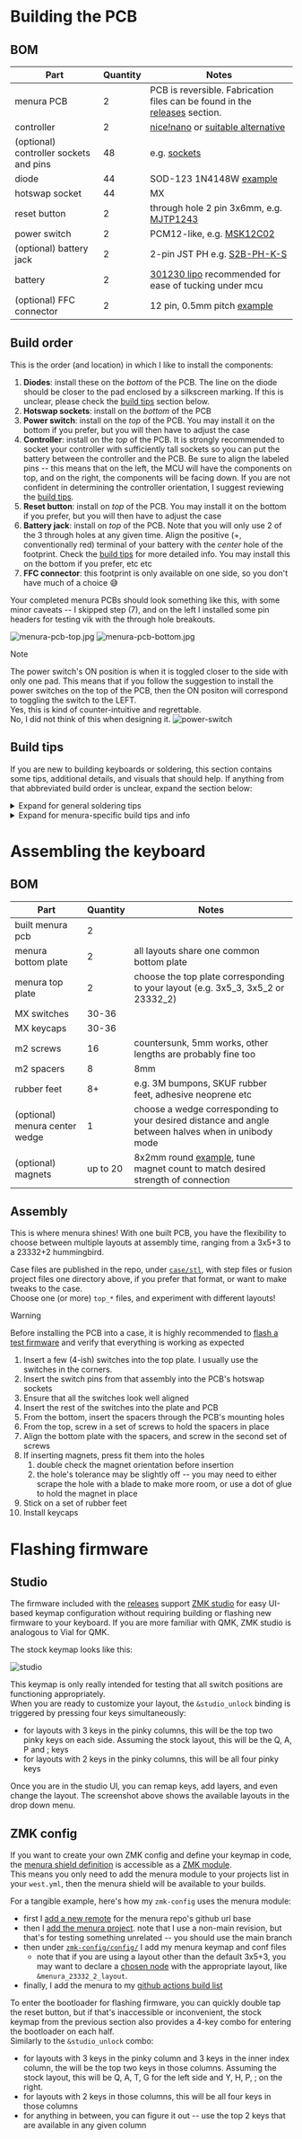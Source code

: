# Building the PCB

## BOM

| Part                                   | Quantity | Notes                                                                                                                                              |
| -------------------------------------- | -------- | -------------------------------------------------------------------------------------------------------------------------------------------------- |
| menura PCB                             | 2        | PCB is reversible. Fabrication files can be found in the [releases](https://github.com/rmuraglia/menura-kb/releases) section.                      |
| controller                             | 2        | [nice!nano](https://nicekeyboards.com/nice-nano) or [suitable alternative](https://github.com/joric/nrfmicro/wiki/Alternatives#supermini-nrf52840) |
| (optional) controller sockets and pins | 48       | e.g. [sockets](https://github.com/joric/nrfmicro/wiki/Sockets)                                                                                     |
| diode                                  | 44       | SOD-123 1N4148W [example](https://www.lcsc.com/product-detail/Switching-Diode_GOODWORK-1N4148W_C909967.html)                                       |
| hotswap socket                         | 44       | MX                                                                                                                                                 |
| reset button                           | 2        | through hole 2 pin 3x6mm, e.g. [MJTP1243](https://www.digikey.com/en/products/detail/apem-inc/MJTP1243/1798039)                                    |
| power switch                           | 2        | PCM12-like, e.g. [MSK12C02](https://www.lcsc.com/product-detail/Toggle-Switches_SHOU-HAN-MSK12C02_C431540.html)                                    |
| (optional) battery jack                | 2        | 2-pin JST PH e.g. [S2B-PH-K-S](https://www.digikey.com/en/products/detail/jst-sales-america-inc./S2B-PH-K-S/926626)                                |
| battery                                | 2        | [301230 lipo](https://github.com/joric/nrfmicro/wiki/Batteries#301230) recommended for ease of tucking under mcu                                   |
| (optional) FFC connector               | 2        | 12 pin, 0.5mm pitch [example](https://www.lcsc.com/product-detail/FFC-FPC-Connectors_SHENZHEN-ATOM-TECH-FPC05012-09200_C479750.html)               |

## Build order

This is the order (and location) in which I like to install the components:

1. **Diodes**: install these on the *bottom* of the PCB. The line on the diode should be closer to the pad enclosed by a silkscreen marking. If this is unclear, please check the [build tips](#build-tips) section below.
2. **Hotswap sockets**: install on the *bottom* of the PCB
3. **Power switch**: install on the *top* of the PCB. You may install it on the bottom if you prefer, but you will then have to adjust the case
4. **Controller**: install on the *top* of the PCB. It is strongly recommended to socket your controller with sufficiently tall sockets so you can put the battery between the controller and the PCB. Be sure to align the labeled pins -- this means that on the left, the MCU will have the components on top, and on the right, the components will be facing down. If you are not confident in determining the controller orientation, I suggest reviewing the [build tips](#build-tips).
5. **Reset button**: install on *top* of the PCB. You may install it on the bottom if you prefer, but you will then have to adjust the case
6. **Battery jack**: install on *top* of the PCB. Note that you will only use 2 of the 3 through holes at any given time. Align the positive (+, conventionally red) terminal of your battery with the *center* hole of the footprint. Check the [build tips](#build-tips) for more detailed info. You may install this on the bottom if you prefer, etc etc
7. **FFC connector**: this footprint is only available on one side, so you don't have much of a choice 😅 

Your completed menura PCBs should look something like this, with some minor caveats -- I skipped step (7), and on the left I installed some pin headers for testing vik with the through hole breakouts.

![menura-pcb-top.jpg](img/menura-pcb-top.jpg)
![menura-pcb-bottom.jpg](img/menura-pcb-bottom.jpg)

> [!NOTE]
> The power switch's ON position is when it is toggled closer to the side with only one pad.
> This means that if you follow the suggestion to install the power switches on the top of the PCB, then the ON positon will correspond to toggling the switch to the LEFT.  
> Yes, this is kind of counter-intuitive and regrettable.  
> No, I did not think of this when designing it.
> ![power-switch](img/power-switch.jpg)

## Build tips

If you are new to building keyboards or soldering, this section contains some tips, additional details, and visuals that should help.
If anything from that abbreviated build order is unclear, expand the section below:

<details>

<summary> Expand for general soldering tips</summary>

### Soldering SMD (surface mount) components

Via the [Kimiko build guide from keycapsss](https://keycapsss.com/help/kimiko/buildguide_en):

![smd-soldering](img/smd-soldering.png)

Basically:

1. tin one pad (heat and apply a little solder)
2. place the component while heating that pre-tinned side
3. once satisfied with placement and alignment, solder the other side

For self-guiding parts, like hotswap sockets which have plastic housings that fit into holes on the PCB, pre-tinning one side is not as critical -- you can just place the component and solder it in place.

### Soldering THT (through hole) components

Again, via the [Kimiko build guide from keycapsss](https://keycapsss.com/help/kimiko/buildguide_en):

![tht-soldering](img/tht-soldering.png)

Basically:

1. place your component, and tape it in place if necessary
2. flip the board so you can access the pins poking through the plated holes
3. heat the pin **and** the hole
4. feed solder to the heated pin/hole, *not* directly to the iron -- this helps to make sure you adequately heated the part, to prevent a cold joint

### Socketing a controller

filterpaper's [guide to socketing microcontrollers](https://filterpaper.github.io/socket-mcu.html) is nice and to the point. In a nutshell:

1. Solder the sockets to the PCB
2. Cover the sockets with kapton tape
3. Insert pins by piercing through the tape
4. Solder the MCU (be **very** careful to verify the MCU orientation at this point). See the "MCU orientation" section in the next tip group if you are not sure how to determine this.
5. Remove the MCU, remove the tape, then re-place the MCU in the sockets

For step (1), a common challenge is making sure that the sockets are well aligned, vertically (i.e. pointing straight out of the hole, and not diagonally slanted).
While tape can help, it isn't always sufficient or reliable.  
I like to either use an extra set of sockets placed perpendicularly, or if you have one, an already-socketed MCU is great to force that vertical alignment:

![socket-helper](img/socket-helper.jpg)

### Drag soldering fine pitch components

I've never actually done this yet! Maybe soon I will have tips based on first hand experience, but my general understanding is:

1. Apply a flux to the pins
2. Apply a blob of solder to the first pin
3. Drag the blob across the pins
4. Clean up any bridges

</details>

<details>

<summary>Expand for menura-specific build tips and info</summary>

### Parts overview

Before getting started, here is a quick visual overview of the parts you should have ready to go:

![parts-overview](img/parts-overview.jpg)

###  Diode orientation

The side of the diode with the line corresponds to the pad enclosed by a box on the silkscreen

![diode-orientation](img/diode-orientation.jpg)

### Battery jack orientation

> [!WARNING]
> I assume that red on your battery corresponds to (+) based on common conventions, but this is not guaranteed.
> Before doing anything with your battery, you should [check the battery polarity with a multimeter](https://electronics.stackexchange.com/a/104377), and reverse the instructions below if necessary.

The 3-holed footprint for the 2-pin component is to provide flexiblity in battery jack orientation.
The red (+) wire of your battery will **always** go to the center hole, then you place the black (-) wire to whichever outer hole provides the most convenient orientation for you.  
For example, for my left and right sides, I orient the jack as follows:

![jst-left](img/jst-left.jpg)
![jst-right](img/jst-right.jpg)

### MCU orientation

To verify the MCU orientation, use the labeled pins like GND, RST and VCC as reference points, and ensure that they will be aligned between the MCU and PCB.
Adhering to this simple constraint will guarantee that you install it correctly, rather than trying to remember or interpret "face up", "components down" or some other phrase.

I always like to use the consecutive ground pins as my reference point.
Cross reference with the [nice!nano pinout diagram](https://nicekeyboards.com/docs/nice-nano/pinout-schematic/) to make sure you're reading the pin labels on your MCU correctly:

![mcu-correct-components-up](img/mcu-correct-components-up.jpg)
![mcu-correct-components-down](img/mcu-correct-components-down.jpg)
![mcu-incorrect-flipped](img/mcu-incorrect-flipped.jpg)
![mcu-incorrect-misaligned](img/mcu-incorrect-misaligned.jpg)

</details>

# Assembling the keyboard

## BOM

| Part                           | Quantity | Notes                                                                                                                           |
| ------------------------------ | -------- | ------------------------------------------------------------------------------------------------------------------------------- |
| built menura pcb               | 2        |                                                                                                                                 |
| menura bottom plate            | 2        | all layouts share one common bottom plate                                                                                       |
| menura top plate               | 2        | choose the top plate corresponding to your layout (e.g. 3x5_3, 3x5_2 or 23332_2)                                                |
| MX switches                    | 30-36    |                                                                                                                                 |
| MX keycaps                     | 30-36    |                                                                                                                                 |
| m2 screws                      | 16       | countersunk, 5mm works, other lengths are probably fine too                                                                     |
| m2 spacers                     | 8        | 8mm                                                                                                                             |
| rubber feet                    | 8+       | e.g. 3M bumpons, SKUF rubber feet, adhesive neoprene etc                                                                        |
| (optional) menura center wedge | 1        | choose a wedge corresponding to your desired distance and angle between halves when in unibody mode                             |
| (optional) magnets             | up to 20 | 8x2mm round [example](https://www.amazon.com/gp/product/B09BB1VT4J/), tune magnet count to match desired strength of connection |

## Assembly

This is where menura shines!
With one built PCB, you have the flexibility to choose between multiple layouts at assembly time, ranging from a 3x5+3 to a 23332+2 hummingbird.

Case files are published in the repo, under [`case/stl`](https://github.com/rmuraglia/menura-kb/tree/main/case/stl), with step files or fusion project files one directory above, if you prefer that format, or want to make tweaks to the case.  
Choose one (or more) `top_*` files, and experiment with different layouts!

> [!WARNING]
> Before installing the PCB into a case, it is highly recommended to [flash a test firmware](#studio) and verify that everything is working as expected

1. Insert a few (4-ish) switches into the top plate. I usually use the switches in the corners.
2. Insert the switch pins from that assembly into the PCB's hotswap sockets
3. Ensure that all the switches look well aligned
4. Insert the rest of the switches into the plate and PCB
5. From the bottom, insert the spacers through the PCB's mounting holes
6. From the top, screw in a set of screws to hold the spacers in place
7. Align the bottom plate with the spacers, and screw in the second set of screws
8. If inserting magnets, press fit them into the holes
    1. double check the magnet orientation before insertion
    2. the hole's tolerance may be slightly off -- you may need to either scrape the hole with a blade to make more room, or use a dot of glue to hold the magnet in place
9. Stick on a set of rubber feet
10. Install keycaps

# Flashing firmware

## Studio

The firmware included with the [releases](https://github.com/rmuraglia/menura-kb/releases) support [ZMK studio](https://zmk.dev/docs/features/studio) for easy UI-based keymap configuration without requiring building or flashing new firmware to your keyboard.
If you are more familiar with QMK, ZMK studio is analogous to Vial for QMK.

The stock keymap looks like this:

![studio](img/studio.png)

This keymap is only really intended for testing that all switch positions are functioning appropriately.  
When you are ready to customize your layout, the `&studio_unlock` binding is triggered by pressing four keys simultaneously:

- for layouts with 3 keys in the pinky columns, this will be the top two pinky keys on each side. Assuming the stock layout, this will be the Q, A, P and ; keys
- for layouts with 2 keys in the pinky columns, this will be all four pinky keys

Once you are in the studio UI, you can remap keys, add layers, and even change the layout.
The screenshot above shows the available layouts in the drop down menu.

## ZMK config

If you want to create your own ZMK config and define your keymap in code, the [menura shield definition](https://github.com/rmuraglia/zmk-keyboards-menura) is accessible as a [ZMK module](https://zmk.dev/docs/features/modules).  
This means you only need to add the menura module to your projects list in your `west.yml`, then the menura shield will be available to your builds.

For a tangible example, here's how my `zmk-config` uses the menura module:

- first I [add a new remote](https://github.com/rmuraglia/zmk-config/blob/8d228a5c4ef68459f12914036d7ad219430e42fd/config/west.yml#L15-L16) for the menura repo's github url base
- then I [add the menura project](https://github.com/rmuraglia/zmk-config/blob/8d228a5c4ef68459f12914036d7ad219430e42fd/config/west.yml#L35-L37). note that I use a non-main revision, but that's for testing something unrelated -- you should use the main branch
- then under [`zmk-config/config/`](https://github.com/rmuraglia/zmk-config/tree/8d228a5c4ef68459f12914036d7ad219430e42fd/config) I add my menura keymap and conf files
    - note that if you are using a layout other than the default 3x5+3, you may want to declare a [chosen node](https://github.com/rmuraglia/zmk-keyboards-menura/blob/main/boards/shields/menura/menura.dtsi#L146-L149) with the appropriate layout, like `&menura_23332_2_layout`.
- finally, I add the menura to my [github actions build list](https://github.com/rmuraglia/zmk-config/blob/8d228a5c4ef68459f12914036d7ad219430e42fd/build.yaml#L31-L34)

To enter the bootloader for flashing firmware, you can quickly double tap the reset button, but if that's inaccessible or inconvenient, the stock keymap from the previous section also provides a 4-key combo for entering the bootloader on each half.  
Similarly to the `&studio_unlock` combo:

- for layouts with 3 keys in the pinky column and 3 keys in the inner index column, the will be the top two keys in those columns. Assuming the stock layout, this will be Q, A, T, G for the left side and Y, H, P, ; on the right.
- for layouts with 2 keys in those columns, this will be all four keys in those columns
- for anything in between, you can figure it out -- use the top 2 keys that are available in any given column
